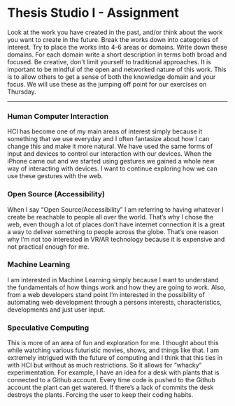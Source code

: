# Thesis Studio I - Assignment
Look at the work you have created in the past, and/or think about the work you want to create in the future. Break the works down into categories of interest. Try to place the works into 4-6 areas or domains. Write down these domains. For each domain write a short description in terms both broad and focused. Be creative, don't limit yourself to traditional approaches. It is important to be mindful of the open and networked nature of this work. This is to allow others to get a sense of both the knowledge domain and your focus. We will use these as the jumping off point for our exercises on Thursday.
- - - -
### Human Computer Interaction
HCI has become one of my main areas of interest simply because it something that we use everyday and I often fantasize about how I can change this and make it more natural. We have used the same forms of input and devices to control our interaction with our devices. When the iPhone came out and we started using gestures we gained a whole new way of interacting with devices. I want to continue exploring how we can use these gestures with the web.

### Open Source (Accessibility)
When I say “Open Source/Accessibility” I am referring to having whatever I create be reachable to people all over the world. That’s why I chose the web, even though a lot of places don’t have internet connection it is a great a way to deliver something to people across the globe. That’s one reason why I’m not too interested in VR/AR technology because it is expensive and not practical enough for me. 

### Machine Learning
I am interested in Machine Learning simply because I want to understand the fundamentals of how things work and how they are going to work. Also, from a web developers stand point I’m interested in the possibility of automating web development through a persons interests, characteristics, developments and just user input.

### Speculative Computing
This is more of an area of fun and exploration for me. I thought about this while watching various futuristic movies, shows, and things like that. I am extremely intrigued with the future of computing and I think that this ties in with HCI but without as much restrictions. So it allows for “whacky” experimentation. For example, I have an idea for a desk with plants that is connected to a Github account. Every time code is pushed to the Github account the plant can get watered. If there’s a lack of commits the desk destroys the plants. Forcing the user to keep their coding habits.
